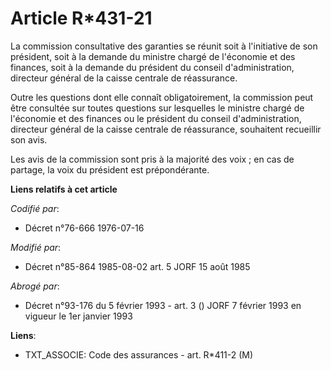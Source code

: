 # Article R*431-21

La commission consultative des garanties se réunit soit à l'initiative de son président, soit à la demande du ministre chargé
de l'économie et des finances, soit à la demande du président du conseil d'administration, directeur général de la caisse
centrale de réassurance.

Outre les questions dont elle connaît obligatoirement, la commission peut être consultée sur toutes questions sur lesquelles
le ministre chargé de l'économie et des finances ou le président du conseil d'administration, directeur général de la caisse
centrale de réassurance, souhaitent recueillir son avis.

Les avis de la commission sont pris à la majorité des voix ; en cas de partage, la voix du président est prépondérante.

**Liens relatifs à cet article**

_Codifié par_:

  - Décret n°76-666 1976-07-16

_Modifié par_:

  - Décret n°85-864 1985-08-02 art. 5 JORF 15 août 1985

_Abrogé par_:

  - Décret n°93-176 du 5 février 1993 - art. 3 () JORF 7 février 1993 en vigueur le 1er janvier 1993

**Liens**:

  - TXT_ASSOCIE: Code des assurances - art. R*411-2 (M)
